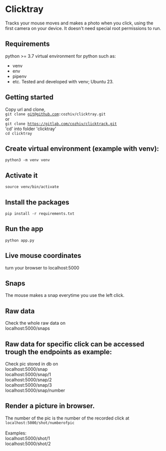 # Clicktray
Tracks your mouse moves and makes a photo when you click, using the first camera on your device. It doesn't need special root permissions to run.
## Requirements
python >= 3.7
virtual environment for python such as:
- venv
- env
- pipenv
- etc. <bra />
Tested and developed with venv; Ubuntu 23.

## Getting started
Copy url and clone,
<br />
<code>git clone git@github.com:cozhiv/clicktray.git</code>
<br />
or
<br />
<code>git clone https://gitlab.com/cozhiv/clicktrack.git</code>
<br />
'cd' into folder 'clicktray'
<br />
<code>cd clicktray</code>
## Create virtual environment (example with venv):
<code>python3 -m venv venv</code>

## Activate it
<code>source venv/bin/activate</code>

## Install the packages
<code>pip install -r requirements.txt</code>

## Run the app
<code>python app.py</code>

## Live mouse coordinates
turn your browser to localhost:5000

## Snaps
The mouse makes a snap everytime you use the left click.

## Raw data
Check the whole raw data on
<br />
localhost:5000/snaps

## Raw data for specific click can be accessed trough the endpoints as example:
Check pic stored in db on
<br />
localhost:5000/snap <br />
localhost:5000/snap/1 <br />
localhost:5000/snap/2 <br />
localhost:5000/snap/3 <br />
localhost:5000/snap/number <br />

## Render a picture in browser. 
The number of the pic is the number of the recorded click at<br />
<code>localhost:5000/shot/numberofpic </code><br />
<br />
Examples:<br />
localhost:5000/shot/1 <br />
localhost:5000/shot/2 <br />


